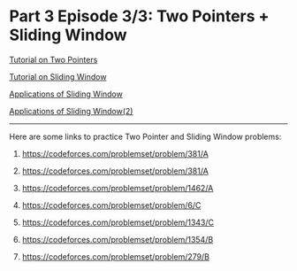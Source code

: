 Part 3 Episode 3/3: Two Pointers + Sliding Window
=====

[Tutorial on Two Pointers](https://techparoksha.quora.com/The-Two-Pointer-Algorithm)

[Tutorial on Sliding Window](https://www.geeksforgeeks.org/window-sliding-technique/)

[Applications of Sliding Window](https://www.techiedelight.com/sliding-window-problems/)

[Applications of Sliding Window(2)](https://medium.com/techie-delight/top-problems-on-sliding-window-technique-8e63f1e2b1fa)

-----
 
Here are some links to practice Two Pointer and Sliding Window problems:

1. https://codeforces.com/problemset/problem/381/A
   
2. https://codeforces.com/problemset/problem/381/A
   
3. https://codeforces.com/problemset/problem/1462/A
   
4. https://codeforces.com/problemset/problem/6/C
   
5. https://codeforces.com/problemset/problem/1343/C
   
6. https://codeforces.com/problemset/problem/1354/B
   
7. https://codeforces.com/problemset/problem/279/B
